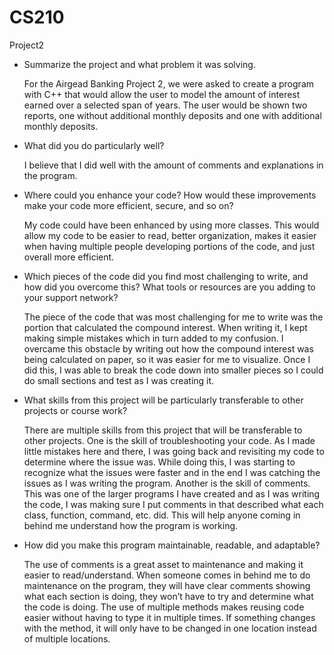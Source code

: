 # CS210

Project2

- Summarize the project and what problem it was solving.

   For the Airgead Banking Project 2, we were asked to create a program with C++ that would allow the user to model the amount of interest earned over a selected span of years. The user would be shown two reports, one without additional monthly deposits and one with additional monthly deposits.

- What did you do particularly well?

  I believe that I did well with the amount of comments and explanations in the program.

- Where could you enhance your code? How would these improvements make your code more efficient, secure, and so on?

  My code could have been enhanced by using more classes. This would allow my code to be easier to read, better organization, makes it easier when having multiple people developing portions of the code, and just overall more efficient.

- Which pieces of the code did you find most challenging to write, and how did you overcome this? What tools or resources are you adding to your support network?

  The piece of the code that was most challenging for me to write was the portion that calculated the compound interest. When writing it, I kept making simple mistakes which in turn added to my confusion. I overcame this obstacle by writing out how the compound interest was being calculated on paper, so it was easier for me to visualize. Once I did this, I was able to break the code down into smaller pieces so I could do small sections and test as I was creating it. 

- What skills from this project will be particularly transferable to other projects or course work?

  There are multiple skills from this project that will be transferable to other projects. One is the skill of troubleshooting your code. As I made little mistakes here and there, I was going back and revisiting my code to determine where the issue was. While doing this, I was starting to recognize what the issues were faster and in the end I was catching the issues as I was writing the program. Another is the skill of comments. This was one of the larger programs I have created and as I was writing the code, I was making sure I put comments in that described what each class, function, command, etc. did. This will help anyone coming in behind me understand how the program is working.

- How did you make this program maintainable, readable, and adaptable?

  The use of comments is a great asset to maintenance and making it easier to read/understand. When someone comes in behind me to do maintenance on the program, they will have clear comments showing what each section is doing, they won’t have to try and determine what the code is doing. The use of multiple methods makes reusing code easier without having to type it in multiple times. If something changes with the method, it will only have to be changed in one location instead of multiple locations.
